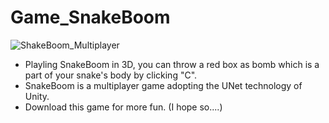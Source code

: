 # Game_SnakeBoom
![ShakeBoom_Multiplayer](https://github.com/IdlessChaye/Unity3d/blob/master/Game/SnakeBoom/WhatGameLookLike/7.PNG)
- Playling SnakeBoom in 3D, you can throw a red box as bomb which is a part of your snake's body by clicking "C".
- SnakeBoom is a multiplayer game adopting the UNet technology of Unity.
- Download this game for more fun. (I hope so....)
